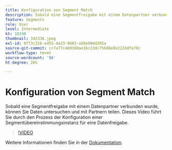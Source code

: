 ```yaml
---
title: Konfiguration von Segment Match
description: Sobald eine Segmentfreigabe mit einem Datenpartner verbunden wurde, können Sie Daten untersuchen und mit Partnern teilen. Dieses Video führt Sie durch den Prozess von ... (Beschreibungen sollten zwischen 60 und 160 Zeichen lang sein)
feature: Segments
role: User
level: Intermediate
kt: 10248
thumbnail: 342336.jpeg
exl-id: 0f73c316-ed55-4a33-9603-a58e90dd205a
source-git-commit: cc7a77c4dd380ae1bc23dc75608e8e2224dfe78c
workflow-type: tm+mt
source-wordcount: '96'
ht-degree: 26%

---
```


# Konfiguration von Segment Match

Sobald eine Segmentfreigabe mit einem Datenpartner verbunden wurde, können Sie Daten untersuchen und mit Partnern teilen. Dieses Video führt Sie durch den Prozess der Konfiguration einer Segmentübereinstimmungsinstanz für eine Datenfreigabe.

>[!VIDEO](https://video.tv.adobe.com/v/342336/?quality=12&learn=on)

Weitere Informationen finden Sie in der [Dokumentation](https://experienceleague.adobe.com/docs/experience-platform/segmentation/ui/segment-match/overview.html?lang=de).
